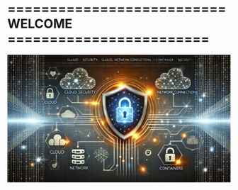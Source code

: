 # ========================== WELCOME ========================
![Banner de Cybersecurity](./cybersecurity.webp)
